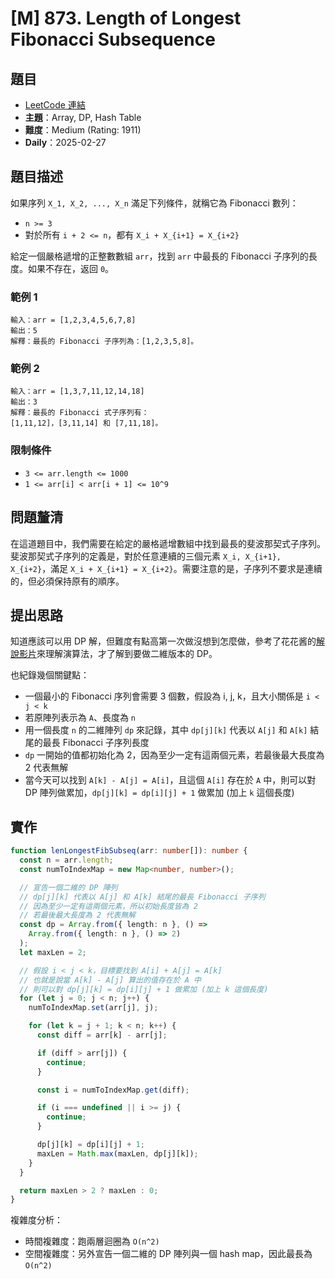 # [M] 873. Length of Longest Fibonacci Subsequence

## 題目

- [LeetCode 連結](https://leetcode.com/problems/length-of-longest-fibonacci-subsequence/)
- **主題**：Array, DP, Hash Table
- **難度**：Medium (Rating: 1911)
- **Daily**：2025-02-27

## 題目描述

如果序列 `X_1, X_2, ..., X_n` 滿足下列條件，就稱它為 Fibonacci 數列：

- `n >= 3`
- 對於所有 `i + 2 <= n`，都有 `X_i + X_{i+1} = X_{i+2}`

給定一個嚴格遞增的正整數數組 `arr`，找到 `arr` 中最長的 Fibonacci 子序列的長度。如果不存在，返回 `0`。

### 範例 1

```plain
輸入：arr = [1,2,3,4,5,6,7,8]
輸出：5
解釋：最長的 Fibonacci 子序列為：[1,2,3,5,8]。
```

### 範例 2

```plain
輸入：arr = [1,3,7,11,12,14,18]
輸出：3
解釋：最長的 Fibonacci 式子序列有：
[1,11,12]，[3,11,14] 和 [7,11,18]。
```

### 限制條件

- `3 <= arr.length <= 1000`
- `1 <= arr[i] < arr[i + 1] <= 10^9`

## 問題釐清

在這道題目中，我們需要在給定的嚴格遞增數組中找到最長的斐波那契式子序列。斐波那契式子序列的定義是，對於任意連續的三個元素 `X_i, X_{i+1}, X_{i+2}`，滿足 `X_i + X_{i+1} = X_{i+2}`。需要注意的是，子序列不要求是連續的，但必須保持原有的順序。

## 提出思路

知道應該可以用 DP 解，但難度有點高第一次做沒想到怎麼做，參考了花花酱的[解說影片](https://www.youtube.com/watch?v=Py3Jj0M1McY)來理解演算法，才了解到要做二維版本的 DP。

也紀錄幾個關鍵點：

- 一個最小的 Fibonacci 序列會需要 3 個數，假設為 i, j, k，且大小關係是 `i < j < k`
- 若原陣列表示為 `A`、長度為 `n`
- 用一個長度 `n` 的二維陣列 `dp` 來記錄，其中 `dp[j][k]` 代表以 `A[j]` 和 `A[k]` 結尾的最長 Fibonacci 子序列長度
- `dp` 一開始的值都初始化為 2，因為至少一定有這兩個元素，若最後最大長度為 2 代表無解
- 當今天可以找到 `A[k] - A[j] = A[i]`，且這個 `A[i]` 存在於 `A` 中，則可以對 DP 陣列做累加，`dp[j][k] = dp[i][j] + 1` 做累加 (加上 `k` 這個長度)

## 實作

```ts
function lenLongestFibSubseq(arr: number[]): number {
  const n = arr.length;
  const numToIndexMap = new Map<number, number>();

  // 宣告一個二維的 DP 陣列
  // dp[j][k] 代表以 A[j] 和 A[k] 結尾的最長 Fibonacci 子序列
  // 因為至少一定有這兩個元素，所以初始長度皆為 2
  // 若最後最大長度為 2 代表無解
  const dp = Array.from({ length: n }, () =>
    Array.from({ length: n }, () => 2)
  );
  let maxLen = 2;

  // 假設 i < j < k，目標要找到 A[i] + A[j] = A[k]
  // 也就是說當 A[k] - A[j] 算出的值存在於 A 中
  // 則可以對 dp[j][k] = dp[i][j] + 1 做累加 (加上 k 這個長度)
  for (let j = 0; j < n; j++) {
    numToIndexMap.set(arr[j], j);

    for (let k = j + 1; k < n; k++) {
      const diff = arr[k] - arr[j];

      if (diff > arr[j]) {
        continue;
      }

      const i = numToIndexMap.get(diff);

      if (i === undefined || i >= j) {
        continue;
      }

      dp[j][k] = dp[i][j] + 1;
      maxLen = Math.max(maxLen, dp[j][k]);
    }
  }

  return maxLen > 2 ? maxLen : 0;
}
```

複雜度分析：

- 時間複雜度：跑兩層迴圈為 `O(n^2)`
- 空間複雜度：另外宣告一個二維的 DP 陣列與一個 hash map，因此最長為 `O(n^2)`
